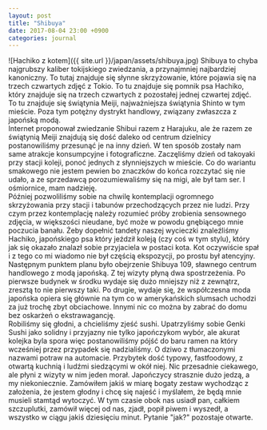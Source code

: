 ```yaml
---
layout: post
title: "Shibuya"
date: 2017-08-04 23:00 +0900
categories: journal
---
```


![Hachiko z kotem]({{ site.url }}/japan/assets/shibuya.jpg)
Shibuya to chyba najgrubszy kaliber tokijskiego zwiedzania, a przynajmniej najbardziej kanoniczny. To tutaj znajduje się słynne skrzyżowanie, które pojawia się na trzech czwartych zdjęć z Tokio. To tu znajduje się pomnik psa Hachiko, który znajduje się na trzech czwartych z pozostałej jednej czwartej zdjęć. To tu znajduje się świątynia Meiji, najważniejsza świątynia Shinto w tym mieście. Poza tym potężny dystrykt handlowy, związany zwłaszcza z japońską modą.  
Internet proponował zwiedzanie Shibui razem z Harajuku, ale że razem ze świątynią Meiji znajdują się dość daleko od centrum dzielnicy postanowiliśmy przesunąć je na inny dzień. W ten sposób zostały nam same atrakcje konsumpcyjne i fotograficzne. Zaczęliśmy dzień od takoyaki przy stacji koleji, ponoć jednych z słynniejszych w mieście. Co do wariantu smakowego nie jestem pewien bo znaczków do końca rozczytać się nie udało, a ze sprzedawcą porozumiewaliśmy się na migi, ale był tam ser. I ośmiornice, mam nadzieję.  
Później pozwoliliśmy sobie na chwilę kontemplacji ogromnego skrzyżowania przy stacji i tabunów przechodzących przez nie ludzi. Przy czym przez kontemplację należy rozumieć próby zrobienia sensownego zdjęcia, w większości nieudane, być może w powodu gnębiącego mnie poczucia banału. Żeby dopełnić tandety naszej wycieczki znaleźliśmy Hachiko, japońskiego psa który jeździł koleją (czy coś w tym stylu), który jak się okazało znalazł sobie przyjaciela w postaci kota. Kot oczywiście spał i z tego co mi wiadomo nie był częścią ekspozycji, po prostu był atencyjny.  
Następnym punktem planu było obejrzenie Shibuya 109, sławnego centrum handlowego z modą japońską. Z tej wizyty płyną dwa spostrzeżenia. Po pierwsze budynek w środku wydaje się dużo mniejszy niż z zewnątrz, zresztą to nie pierwszy taki. Po drugie, wydaje się, że współczesna moda japońska opiera się głównie na tym co w amerykańskich slumsach uchodzi za już trochę zbyt obciachowe. Innymi nic co można by zabrać do domu bez oskarżeń o ekstrawagancję.  
Robiliśmy się głodni, a chcieliśmy zjeść sushi. Upatrzyliśmy sobie Genki Sushi jako solidny i przyjazny nie tylko japończykom wybór, ale akurat kolejka byla spora więc postanowiliśmy pójść do baru ramen na który wcześniej przez przypadek się nadzialiśmy. O dziwo z tłumaczonymi nazwami potraw na automacie. Przybytek dość typowy, fastfoodowy, z otwartą kuchnią i ludźmi siedzącymi w okół niej. Nic przesadnie ciekawego, ale płyni z wizyty w nim jeden morał. Japończycy strasznie dużo jedzą, a my niekoniecznie. Zamówiłem jakiś w miarę bogaty zestaw wychodząc z założenia, że jestem głodny i chcę się najeść i myślałem, że będą mnie musieli stamtąd wytoczyć. W tym czasie obok nas usiadł pan, całkiem szczuplutki, zamówił więcej od nas, zjadł, popił piwem i wyszedł, a wszystko w ciągu jakiś dziesięciu minut. Pytanie "jak?" pozostaje otwarte.
